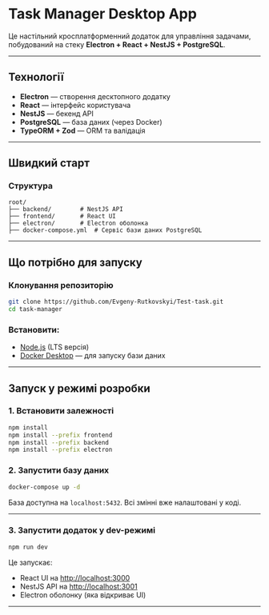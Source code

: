 # Task Manager Desktop App

Це настільний кросплатформенний додаток для управління задачами, побудований на стеку **Electron + React + NestJS + PostgreSQL**.

---

## Технології

- **Electron** — створення десктопного додатку
- **React** — інтерфейс користувача
- **NestJS** — бекенд API
- **PostgreSQL** — база даних (через Docker)
- **TypeORM + Zod** — ORM та валідація

---

## Швидкий старт

### Структура

```
root/
├── backend/        # NestJS API
├── frontend/       # React UI
├── electron/       # Electron оболонка
├── docker-compose.yml  # Сервіс бази даних PostgreSQL
```

---

## Що потрібно для запуску

###  Клонування репозиторію

```bash
git clone https://github.com/Evgeny-Rutkovskyi/Test-task.git
cd task-manager
```

### Встановити:

- [Node.js](https://nodejs.org/) (LTS версія)
- [Docker Desktop](https://www.docker.com/products/docker-desktop/) — для запуску бази даних

---

## Запуск у режимі розробки

### 1. Встановити залежності

```bash
npm install
npm install --prefix frontend
npm install --prefix backend
npm install --prefix electron
```

### 2. Запустити базу даних

```bash
docker-compose up -d
```

База доступна на `localhost:5432`. Всі змінні вже налаштовані у коді.

---

### 3. Запустити додаток у dev-режимі

```bash
npm run dev
```

Це запускає:

- React UI на [http://localhost:3000](http://localhost:3000)
- NestJS API на [http://localhost:3001](http://localhost:3001)
- Electron оболонку (яка відкриває UI)

---
